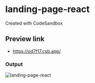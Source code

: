 # landing-page-react
Created with CodeSandbox

## Preview link 
- https://od7f17.csb.app/

### Output
![landing-page-react](https://user-images.githubusercontent.com/26595961/232001257-535f4f95-a3ca-43ff-867e-10a825b79204.png)
